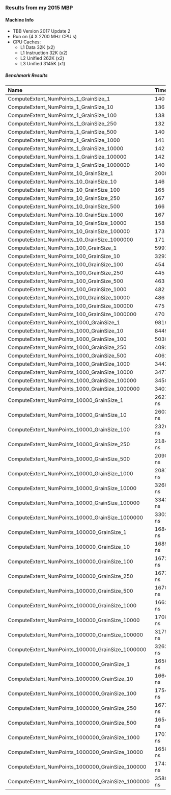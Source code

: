 ### Results from my 2015 MBP

#### Machine Info
- TBB Version 2017 Update 2
- Run on (4 X 2700 MHz CPU s)
- CPU Caches:
  - L1 Data 32K (x2)
  - L1 Instruction 32K (x2)
  - L2 Unified 262K (x2)
  - L3 Unified 3145K (x1)

##### Benchmark Results

|Name                                                      | Time              | CPU        | Iterations |
|:---------------------------------------------------------|:------------------|:-----------|:-----------|
| ComputeExtent_NumPoints_1_GrainSize_1                    |       140 ns      |     139 ns |   4544038 | 
| ComputeExtent_NumPoints_1_GrainSize_10                   |       136 ns      |     136 ns |   4749240 |
| ComputeExtent_NumPoints_1_GrainSize_100                  |       138 ns      |     137 ns |   4904227 |
| ComputeExtent_NumPoints_1_GrainSize_250                  |       132 ns      |     132 ns |   4891684 |
| ComputeExtent_NumPoints_1_GrainSize_500                  |       140 ns      |     139 ns |   5206784 |
| ComputeExtent_NumPoints_1_GrainSize_1000                 |       141 ns      |     140 ns |   4932495 |
| ComputeExtent_NumPoints_1_GrainSize_10000                |       142 ns      |     142 ns |   4779299 |
| ComputeExtent_NumPoints_1_GrainSize_100000               |       142 ns      |     140 ns |   5353032 |
| ComputeExtent_NumPoints_1_GrainSize_1000000              |       140 ns      |     139 ns |   4572772 |
| ComputeExtent_NumPoints_10_GrainSize_1                   |      2008 ns      |    1996 ns |    356073 |
| ComputeExtent_NumPoints_10_GrainSize_10                  |       146 ns      |     146 ns |   4467705 |
| ComputeExtent_NumPoints_10_GrainSize_100                 |       165 ns      |     164 ns |   4019385 |
| ComputeExtent_NumPoints_10_GrainSize_250                 |       167 ns      |     166 ns |   3967129 |
| ComputeExtent_NumPoints_10_GrainSize_500                 |       166 ns      |     165 ns |   4041944 |
| ComputeExtent_NumPoints_10_GrainSize_1000                |       167 ns      |     166 ns |   4236980 |
| ComputeExtent_NumPoints_10_GrainSize_10000               |       158 ns      |     158 ns |   3887183 |
| ComputeExtent_NumPoints_10_GrainSize_100000              |       173 ns      |     172 ns |   3937318 |
| ComputeExtent_NumPoints_10_GrainSize_1000000             |       171 ns      |     171 ns |   4158646 |
| ComputeExtent_NumPoints_100_GrainSize_1                  |      5997 ns      |    5911 ns |     91683 |
| ComputeExtent_NumPoints_100_GrainSize_10                 |      3293 ns      |    3265 ns |    215985 |
| ComputeExtent_NumPoints_100_GrainSize_100                |       454 ns      |     453 ns |   1634517 |
| ComputeExtent_NumPoints_100_GrainSize_250                |       445 ns      |     443 ns |   1482464 |
| ComputeExtent_NumPoints_100_GrainSize_500                |       463 ns      |     462 ns |   1448601 |
| ComputeExtent_NumPoints_100_GrainSize_1000               |       482 ns      |     479 ns |   1397903 |
| ComputeExtent_NumPoints_100_GrainSize_10000              |       486 ns      |     484 ns |   1361762 |
| ComputeExtent_NumPoints_100_GrainSize_100000             |       475 ns      |     474 ns |   1310444 |
| ComputeExtent_NumPoints_100_GrainSize_1000000            |       470 ns      |     469 ns |   1471828 |
| ComputeExtent_NumPoints_1000_GrainSize_1                 |      9819 ns      |    9709 ns |     68529 |
| ComputeExtent_NumPoints_1000_GrainSize_10                |      8449 ns      |    8251 ns |     80455 |
| ComputeExtent_NumPoints_1000_GrainSize_100               |      5030 ns      |    4992 ns |    130451 |
| ComputeExtent_NumPoints_1000_GrainSize_250               |      4092 ns      |    4076 ns |    170763 |
| ComputeExtent_NumPoints_1000_GrainSize_500               |      4061 ns      |    4042 ns |    172358 |
| ComputeExtent_NumPoints_1000_GrainSize_1000              |      3442 ns      |    3428 ns |    214690 |
| ComputeExtent_NumPoints_1000_GrainSize_10000             |      3477 ns      |    3451 ns |    203063 |
| ComputeExtent_NumPoints_1000_GrainSize_100000            |      3450 ns      |    3440 ns |    195267 |
| ComputeExtent_NumPoints_1000_GrainSize_1000000           |      3401 ns      |    3393 ns |    198010 |
| ComputeExtent_NumPoints_10000_GrainSize_1                |     26274 ns      |   26067 ns |     25393 |
| ComputeExtent_NumPoints_10000_GrainSize_10               |     26032 ns      |   25788 ns |     26131 |
| ComputeExtent_NumPoints_10000_GrainSize_100              |     23265 ns      |   23071 ns |     29241 |
| ComputeExtent_NumPoints_10000_GrainSize_250              |     21847 ns      |   21674 ns |     30879 |
| ComputeExtent_NumPoints_10000_GrainSize_500              |     20904 ns      |   20728 ns |     32361 |
| ComputeExtent_NumPoints_10000_GrainSize_1000             |     20876 ns      |   20642 ns |     32587 |
| ComputeExtent_NumPoints_10000_GrainSize_10000            |     32602 ns      |   32499 ns |     22715 |
| ComputeExtent_NumPoints_10000_GrainSize_100000           |     33436 ns      |   33334 ns |     20483 |
| ComputeExtent_NumPoints_10000_GrainSize_1000000          |     33023 ns      |   32933 ns |     20926 |
| ComputeExtent_NumPoints_100000_GrainSize_1               |    168409 ns      |  166150 ns |      4021 |
| ComputeExtent_NumPoints_100000_GrainSize_10              |    168980 ns      |  166287 ns |      3984 |
| ComputeExtent_NumPoints_100000_GrainSize_100             |    167251 ns      |  164732 ns |      3953 |
| ComputeExtent_NumPoints_100000_GrainSize_250             |    167353 ns      |  165501 ns |      3952 |
| ComputeExtent_NumPoints_100000_GrainSize_500             |    167030 ns      |  164661 ns |      3922 |
| ComputeExtent_NumPoints_100000_GrainSize_1000            |    166280 ns      |  163773 ns |      4023 |
| ComputeExtent_NumPoints_100000_GrainSize_10000           |    170814 ns      |  167932 ns |      3916 |
| ComputeExtent_NumPoints_100000_GrainSize_100000          |    317553 ns      |  316001 ns |      2300 |
| ComputeExtent_NumPoints_100000_GrainSize_1000000         |    326245 ns      |  325137 ns |      2117 |
| ComputeExtent_NumPoints_1000000_GrainSize_1              |   1656578 ns      | 1558778 ns |       465 |
| ComputeExtent_NumPoints_1000000_GrainSize_10             |   1664566 ns      | 1508866 ns |       454 |
| ComputeExtent_NumPoints_1000000_GrainSize_100            |   1754476 ns      | 1617961 ns |       466 |
| ComputeExtent_NumPoints_1000000_GrainSize_250            |   1673843 ns      | 1535036 ns |       446 |
| ComputeExtent_NumPoints_1000000_GrainSize_500            |   1654872 ns      | 1561768 ns |       440 |
| ComputeExtent_NumPoints_1000000_GrainSize_1000           |   1707853 ns      | 1603267 ns |       427 |
| ComputeExtent_NumPoints_1000000_GrainSize_10000          |   1658786 ns      | 1579738 ns |       443 |
| ComputeExtent_NumPoints_1000000_GrainSize_100000         |   1743178 ns      | 1565792 ns |       448 |
| ComputeExtent_NumPoints_1000000_GrainSize_1000000        |   3580305 ns      | 3560778 ns |       212 |
